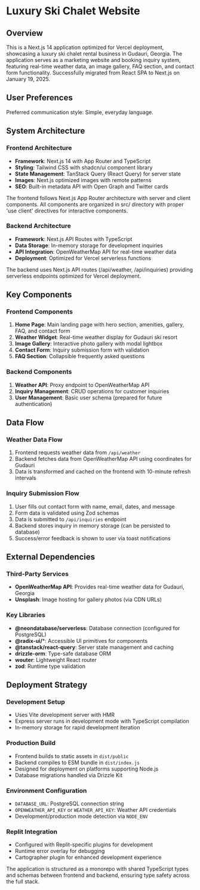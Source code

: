# Luxury Ski Chalet Website

## Overview

This is a Next.js 14 application optimized for Vercel deployment, showcasing a luxury ski chalet rental business in Gudauri, Georgia. The application serves as a marketing website and booking inquiry system, featuring real-time weather data, an image gallery, FAQ section, and contact form functionality. Successfully migrated from React SPA to Next.js on January 19, 2025.

## User Preferences

Preferred communication style: Simple, everyday language.

## System Architecture

### Frontend Architecture
- **Framework**: Next.js 14 with App Router and TypeScript
- **Styling**: Tailwind CSS with shadcn/ui component library
- **State Management**: TanStack Query (React Query) for server state
- **Images**: Next.js optimized images with remote patterns
- **SEO**: Built-in metadata API with Open Graph and Twitter cards

The frontend follows Next.js App Router architecture with server and client components. All components are organized in src/ directory with proper 'use client' directives for interactive components.

### Backend Architecture
- **Framework**: Next.js API Routes with TypeScript
- **Data Storage**: In-memory storage for development inquiries
- **API Integration**: OpenWeatherMap API for real-time weather data
- **Deployment**: Optimized for Vercel serverless functions

The backend uses Next.js API routes (/api/weather, /api/inquiries) providing serverless endpoints optimized for Vercel deployment.

## Key Components

### Frontend Components
1. **Home Page**: Main landing page with hero section, amenities, gallery, FAQ, and contact form
2. **Weather Widget**: Real-time weather display for Gudauri ski resort
3. **Image Gallery**: Interactive photo gallery with modal lightbox
4. **Contact Form**: Inquiry submission form with validation
5. **FAQ Section**: Collapsible frequently asked questions

### Backend Components
1. **Weather API**: Proxy endpoint to OpenWeatherMap API
2. **Inquiry Management**: CRUD operations for customer inquiries
3. **User Management**: Basic user schema (prepared for future authentication)

## Data Flow

### Weather Data Flow
1. Frontend requests weather data from `/api/weather`
2. Backend fetches data from OpenWeatherMap API using coordinates for Gudauri
3. Data is transformed and cached on the frontend with 10-minute refresh intervals

### Inquiry Submission Flow
1. User fills out contact form with name, email, dates, and message
2. Form data is validated using Zod schemas
3. Data is submitted to `/api/inquiries` endpoint
4. Backend stores inquiry in memory storage (can be persisted to database)
5. Success/error feedback is shown to user via toast notifications

## External Dependencies

### Third-Party Services
- **OpenWeatherMap API**: Provides real-time weather data for Gudauri, Georgia
- **Unsplash**: Image hosting for gallery photos (via CDN URLs)

### Key Libraries
- **@neondatabase/serverless**: Database connection (configured for PostgreSQL)
- **@radix-ui/***: Accessible UI primitives for components
- **@tanstack/react-query**: Server state management and caching
- **drizzle-orm**: Type-safe database ORM
- **wouter**: Lightweight React router
- **zod**: Runtime type validation

## Deployment Strategy

### Development Setup
- Uses Vite development server with HMR
- Express server runs in development mode with TypeScript compilation
- In-memory storage for rapid development iteration

### Production Build
- Frontend builds to static assets in `dist/public`
- Backend compiles to ESM bundle in `dist/index.js`
- Designed for deployment on platforms supporting Node.js
- Database migrations handled via Drizzle Kit

### Environment Configuration
- `DATABASE_URL`: PostgreSQL connection string
- `OPENWEATHER_API_KEY` or `WEATHER_API_KEY`: Weather API credentials
- Development/production mode detection via `NODE_ENV`

### Replit Integration
- Configured with Replit-specific plugins for development
- Runtime error overlay for debugging
- Cartographer plugin for enhanced development experience

The application is structured as a monorepo with shared TypeScript types and schemas between frontend and backend, ensuring type safety across the full stack.